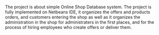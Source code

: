 The project is about simple Online Shop Database system. The project is fully implemented on Netbeans IDE, it organizes the offers and products orders, and customers entering the shop as well as it organizes the administration in the shop for administraters in the first places, and for the process of hiring employees who create offers or deliver them.
